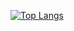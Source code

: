 
<!--
[![Amar's GitHub stats](https://github-readme-stats.vercel.app/api?username=git-Amarjeet)](https://github.com/git-Amarjeet/github-readme-stats)
-->


[![Top Langs](https://github-readme-stats.vercel.app/api/top-langs/?username=git-Amarjeet&layout=compact&show_icons=true&theme=radical)](https://github.com/git-Amarjeet/github-readme-stats)
